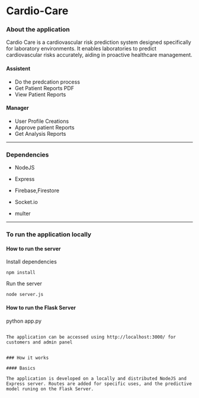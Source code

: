 # Cardio-Care


### About the application

Cardio Care is a cardiovascular risk prediction system designed specifically for laboratory environments. It enables laboratories to predict cardiovascular risks accurately, aiding in proactive healthcare management.


#### Assistent

-	Do the predcation process
- Get Patient Reports PDF
- View Patient Reports


#### Manager

-	User Profile Creations
-	Approve patient Reports
-	Get Analysis Reports

---

### Dependencies

- NodeJS

- Express

- Firebase,Firestore

- Socket.io

- multer
---

### To run the application locally

#### How to run the server

Install dependencies
```
npm install
```

Run the server
```
node server.js
```
#### How to run the Flask Server

python app.py
```

The application can be accessed using http://localhost:3000/ for customers and admin panel 


### How it works

#### Basics

The application is developed on a locally and distributed NodeJS and Express server. Routes are added for specific uses, and the predictive model runing on the Flask Server.














